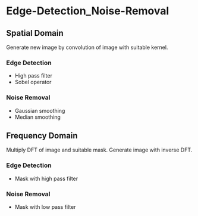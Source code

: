 # Edge-Detection_Noise-Removal

## Spatial Domain

Generate new image by convolution of image with suitable kernel.

### Edge Detection
 
- High pass filter  
- Sobel operator

### Noise Removal

- Gaussian smoothing  
- Median smoothing

## Frequency Domain

Multiply DFT of image and suitable mask. Generate image with inverse DFT.  

### Edge Detection
 
- Mask with high pass filter

### Noise Removal

- Mask with low pass filter


